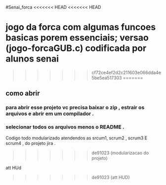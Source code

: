 #Senai_forca
<<<<<<< HEAD
<<<<<<< HEAD

jogo da forca com algumas funcoes basicas porem essenciais;
versao (jogo-forcaGUB.c) codificada por alunos senai 
=======
>>>>>>> cf72ce4ef2d2c211603e066dda4e5be5ea517303
=======


## como abrir 
### para abrir esse projeto vc precisa baixar o zip , estrair os arquivos e abrir em um compilador .
### selecionar todos os arquivos menos o README .
Codigo todo modularizado atendendos as srcum1, scrum2 , scrum3 E scrum4 , do projeto jira .
>>>>>>> de91023 (modularizacao do projeto)

att HUd

>>>>>>> de91023 (att HUD)
